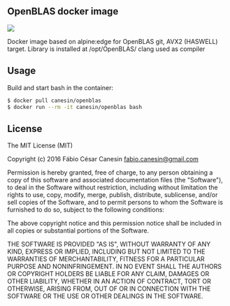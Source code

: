 ## OpenBLAS docker image

[![](https://imagelayers.io/badge/canesin/openblas:latest.svg)](https://imagelayers.io/?images=canesin/openblas:latest)

Docker image based on alpine:edge for OpenBLAS git, AVX2 (HASWELL) target.
Library is installed at /opt/OpenBLAS/ clang used as compiler

## Usage

Build and start bash in the container:
```bash
$ docker pull canesin/openblas
$ docker run --rm -it canesin/openblas bash
```

## License

The MIT License (MIT)

Copyright (c) 2016 Fábio César Canesin <fabio.canesin@gmail.com>

Permission is hereby granted, free of charge, to any person obtaining a copy
of this software and associated documentation files (the "Software"), to deal
in the Software without restriction, including without limitation the rights
to use, copy, modify, merge, publish, distribute, sublicense, and/or sell
copies of the Software, and to permit persons to whom the Software is
furnished to do so, subject to the following conditions:

The above copyright notice and this permission notice shall be included in all
copies or substantial portions of the Software.

THE SOFTWARE IS PROVIDED "AS IS", WITHOUT WARRANTY OF ANY KIND, EXPRESS OR
IMPLIED, INCLUDING BUT NOT LIMITED TO THE WARRANTIES OF MERCHANTABILITY,
FITNESS FOR A PARTICULAR PURPOSE AND NONINFRINGEMENT. IN NO EVENT SHALL THE
AUTHORS OR COPYRIGHT HOLDERS BE LIABLE FOR ANY CLAIM, DAMAGES OR OTHER
LIABILITY, WHETHER IN AN ACTION OF CONTRACT, TORT OR OTHERWISE, ARISING FROM,
OUT OF OR IN CONNECTION WITH THE SOFTWARE OR THE USE OR OTHER DEALINGS IN THE
SOFTWARE.
